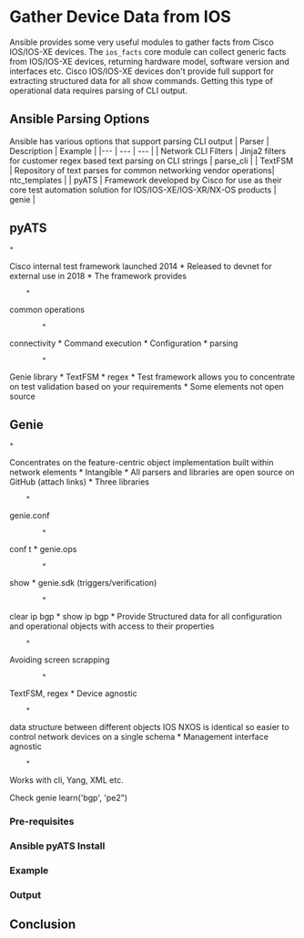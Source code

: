 # Gather Device Data from IOS
Ansible provides some very useful modules to gather facts from Cisco IOS/IOS-XE devices. The <code>ios_facts</code> core module can collect generic facts from IOS/IOS-XE devices, returning hardware model, software version and interfaces etc. Cisco IOS/IOS-XE devices don't provide full support for extracting structured data for all show commands. Getting this type of operational data requires parsing of CLI output.

## Ansible Parsing Options
Ansible has various options that support parsing CLI output
| Parser | Description | Example |
|--- | --- | --- |
| Network CLI Filters | Jinja2 filters for customer regex based text parsing on CLI strings | parse_cli |
| TextFSM | Repository of text parses for common networking vendor operations| ntc_templates |
| pyATS | Framework developed by Cisco for use as their core test automation solution for IOS/IOS-XE/IOS-XR/NX-OS products | genie |


## pyATS
	* 
Cisco internal test framework launched 2014
	* 
Released to devnet for external use in 2018
	* 
The framework provides

		* 
common operations

			* 
connectivity
			* 
Command execution
			* 
Configuration
		* 
parsing

			* 
Genie library
			* 
TextFSM
			* 
regex
	* 
Test framework allows you to concentrate on test validation based on your requirements
	* 
Some elements not open source



## Genie
	* 
Concentrates on the feature-centric object implementation built within network elements
	* 
Intangible
	* 
All parsers and libraries are open source on GitHub (attach links)
	* 
Three libraries

		* 
genie.conf

			* 
conf t
		* 
genie.ops

			* 
show
		* 
genie.sdk (triggers/verification)

			* 
clear ip bgp
			* 
show ip bgp
	* 
Provide Structured data for all configuration and operational objects with access to their properties

		* 
Avoiding screen scrapping

			* 
TextFSM, regex
	* 
Device agnostic

		* 
data structure between different objects IOS NXOS is identical so easier to control network devices on a single schema
	* 
Management interface agnostic

		* 
Works with cli, Yang, XML etc.



Check genie 
learn('bgp', 'pe2")

### Pre-requisites 

### Ansible pyATS Install

### Example

### Output

## Conclusion 
